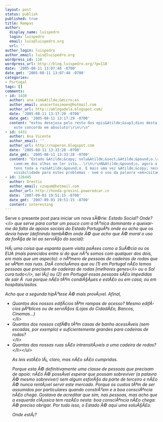 ```yaml
---
layout: post
status: publish
published: true
title: Rampas
author:
  display_name: luispedro
  login: luispedro
  email: luis@luispedro.org
  url: ''
author_login: luispedro
author_email: luis@luispedro.org
wordpress_id: 118
wordpress_url: http://blog.luispedro.org/?p=118
date: '2005-08-11 13:07:48 -0700'
date_gmt: '2005-08-11 13:07:48 -0700'
categories:
- Portugal
tags: []
comments:
- id: 1430
  author: ana sim&Atilde;&micro;es
  author_email: anacertosimoes@hotmail.com
  author_url: http://ablogadela.blogspot.com/
  date: '2005-08-11 13:17:29 -0700'
  date_gmt: '2005-08-11 13:17:29 -0700'
  content: "estou desejosa pelo resto dos epis&Atilde;&sup3;dios desta s&Atilde;&copy;rie!\r\n\r\ncom
    este concordo em absoluto!\r\n\r\n"
- id: 1431
  author: Ana Vicente
  author_email: ''
  author_url: http://naperon.blogspot.com
  date: '2005-08-11 13:33:28 -0700'
  date_gmt: '2005-08-11 13:33:28 -0700'
  content: "Estado &Atilde;&copy; solu&Atilde;&sect;&Atilde;&pound;o.\r\nAs l&Atilde;&iexcl;grimas
    caem-me dos olhos ao ler isto...\r\n\r\nN&Atilde;&pound;o, agora a s&Atilde;&copy;rio,
    tens toda a raz&Atilde;&pound;o. E mais uma vez &Atilde;&copy; necess&Atilde;&iexcl;ria
    visibilidade para estes problemas - sem o uso da palavra <em>coitadinhos<&#47;em>."
- id: 126445
  author: Orestis
  author_email: vzuqum@hotmail.com
  author_url: http://honda-gresini.poweredcar.cn
  date: '2007-09-03 19:51:15 -0700'
  date_gmt: '2007-09-03 19:51:15 -0700'
  content: interesting
---
```

<p>Serve o presente post para iniciar um nova s&Atilde;&copy;rie: <i>Estado Social? Onde?<&#47;i> que serve para cortar um pouco com a t&Atilde;&sup3;nica dominante e queixar-me da falta de apoios sociais do Estado Portugu&Atilde;&ordf;s onde eu acho que os devia haver (definindo tamb&Atilde;&copy;m onde &Atilde;&copy; que acho que &Atilde;&copy; moral o uso da for&Atilde;&sect;a de lei ao servi&Atilde;&sect;o do social):</p>
<p>H&Atilde;&iexcl; uma coisa que espanta quem visita pa&Atilde;&shy;ses como a Su&Atilde;&copy;cia ou os EUA (mais parecidos entre si do que n&Atilde;&sup3;s somos com qualquer dos dois, em mais que um aspecto): o n&Atilde;&ordm;mero de pessoas de cadeiras de rodas que se v&Atilde;&ordf;em nas ruas. Da&Atilde;&shy; conclu&Atilde;&shy;mos que ou (1) em Portugal n&Atilde;&pound;o temos pessoas que precisem de cadeiras de rodas [<i>melhores genes<&#47;i> ou <i>o Sol cura tudo<&#47;i>, sei l&Atilde;&iexcl;] ou (2) em Portugal essas pessoas s&Atilde;&pound;o impedidas de sair &Atilde;&nbsp; rua porque n&Atilde;&pound;o t&Atilde;&ordf;m condi&Atilde;&sect;&Atilde;&micro;es e est&Atilde;&pound;o ou em casa, ou em hospitais&#47;asilos.</p>
<p>Acho que a segunda hip&Atilde;&sup3;tese &Atilde;&copy; mais prov&Atilde;&iexcl;vel. Afinal,</p>
<ul>
<li>Quantos dos nossos edif&Atilde;&shy;cios t&Atilde;&ordf;m rampas de acesso? Mesmo edif&Atilde;&shy;cios p&Atilde;&ordm;blicos ou de servi&Atilde;&sect;os (Lojas do Cidad&Atilde;&pound;o, Bancos, Cinemas...)<br />
<&#47;li>
<li>Quantos dos nossos caf&Atilde;&copy;s t&Atilde;&ordf;m casas de banho acess&Atilde;&shy;veis (sem escadas, por exemplo) e suficientemente grandes para cadeiras de rodas?<br />
<&#47;li>
<li>Quantas das nossas ruas s&Atilde;&pound;o intransit&Atilde;&iexcl;veis a uma cadeira de rodas?<br />
<&#47;li><&#47;ul></p>
<p>As leis est&Atilde;&pound;o l&Atilde;&iexcl;, claro, mas n&Atilde;&pound;o s&Atilde;&pound;o cumpridas.</p>
<p>Porque esta &Atilde;&copy; definitivamente uma classe de pessoas que precisam de apoio: n&Atilde;&pound;o &Atilde;&copy; poss&Atilde;&shy;vel esperar que possam sobreviver (a palavra &Atilde;&copy; mesmo sobreviver) sem algum esfor&Atilde;&sect;o da parte de terceiro e n&Atilde;&pound;o &Atilde;&copy; nunca rent&Atilde;&iexcl;vel servir este mercado. Porque os custos t&Atilde;&ordf;m de ser assumidos por particulares quando constr&Atilde;&sup3;em e a boa consci&Atilde;&ordf;ncia n&Atilde;&pound;o chega. Gostava de acreditar que sim, nas pessoas, mas acho que a esquerda cl&Atilde;&iexcl;ssica tem raz&Atilde;&pound;o nesta: boa consci&Atilde;&ordf;ncia n&Atilde;&pound;o chega: &Atilde;&copy; preciso obrigar. Por tudo isso, o Estado &Atilde;&copy; aqui uma solu&Atilde;&sect;&Atilde;&pound;o.</p>
<p>Onde est&Atilde;&iexcl;?</p>
